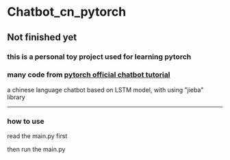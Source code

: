 # Chatbot_cn_pytorch

## Not finished yet

### this is a personal toy project used for learning pytorch

### many code from [pytorch official chatbot tutorial](https://pytorch.org/tutorials/beginner/chatbot_tutorial.html)

a chinese language chatbot  based on LSTM model, with using "jieba" library


---

### how to use

read the main.py first

then run the main.py